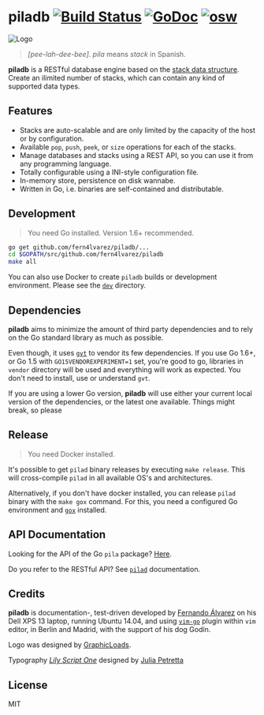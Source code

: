 piladb [![Build Status](https://travis-ci.org/fern4lvarez/piladb.svg?branch=master)](https://travis-ci.org/fern4lvarez/piladb) [![GoDoc](https://godoc.org/github.com/fern4lvarez/piladb?status.svg)](https://godoc.org/github.com/fern4lvarez/piladb) [![osw](https://img.shields.io/badge/%E2%89%85osw-supported-blue.svg)](http://oscillating.works)
======

![Logo](http://i.imgur.com/tjQbm56.png)

> _[pee-lah-dee-bee]_. _pila_ means _stack_ in Spanish.

**piladb** is a RESTful database engine based on the [stack data structure](
https://en.wikipedia.org/wiki/Stack_%28abstract_data_type%29).
Create an ilimited number of stacks, which can contain any kind of supported
data types.

Features
--------

* Stacks are auto-scalable and are only limited by the capacity of the host
  or by configuration.
* Available `pop`, `push`, `peek`, or `size` operations for each of the stacks.
* Manage databases and stacks using a REST API, so you can use it from
  any programming language.
* Totally configurable using a INI-style configuration file.
* In-memory store, persistence on disk wannabe.
* Written in Go, i.e. binaries are self-contained and distributable.

Development
-----------

> You need Go installed. Version 1.6+ recommended.

```bash
go get github.com/fern4lvarez/piladb/...
cd $GOPATH/src/github.com/fern4lvarez/piladb
make all
```

You can also use Docker to create `piladb` builds or development environment.
Please see the [`dev`](dev/) directory.

Dependencies
------------

**piladb** aims to minimize the amount of third party dependencies and to rely on
the Go standard library as much as possible.

Even though, it uses [`gvt`](https://github.com/FiloSottile/gvt) to vendor its few
dependencies. If you use Go 1.6+, or Go 1.5 with `GO15VENDOREXPERIMENT=1` set,
you're good to go, libraries in `vendor` directory will be used and everything will
work as expected. You don't need to install, use or understand `gvt`.

If you are using a lower Go version, **piladb** will use either your current local
version of the dependencies, or the latest one available. Things might break, so
please

Release
-------

> You need Docker installed.

It's possible to get `pilad` binary releases by executing `make release`.
This will cross-compile `pilad` in all available OS's and architectures.

Alternatively, if you don't have docker installed, you can release `pilad` binary
with the `make gox` command. For this, you need a configured Go environment and
[`gox`](https://github.com/mitchellh/gox) installed.

API Documentation
-----------------

Looking for the API of the Go `pila` package? [Here](https://godoc.org/github.com/fern4lvarez/piladb/pila).

Do you refer to the RESTful API? See [`pilad`](pilad/) documentation.

Credits
-------

**piladb** is documentation-, test-driven developed by [Fernando Álvarez](
http://www.fer.ac) on his Dell XPS 13 laptop, running Ubuntu 14.04, and
using [`vim-go`](https://github.com/fatih/vim-go) plugin within `vim` editor,
in Berlin and Madrid, with the support of his dog Godín.

Logo was designed by [GraphicLoads](http://www.iconarchive.com/artist/graphicloads.html).

Typography [_Lily Script One_](http://www.fontspace.com/julia-petretta/lily-script-one) designed
by [Julia Petretta](http://www.fontspace.com/julia-petretta.)


License
-------

MIT
